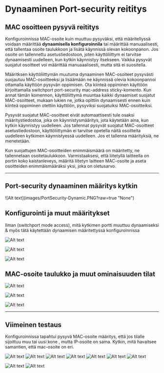 <h1>Dynaaminen Port-security reititys</h1>

<h2>MAC osoitteen pysyvä reititys</h2>

Konfiguroinnissa MAC-osoite kuin muuttuu pysyväksi, että määritellyssä voidaan määrittää <b>dynaamisella konfiguroinnila</b> tai määrittää manuaalisesti, että tallentaa osoite taulukkoon ja lisätä käynnissä olevan kokoonpanon. Jos osoite on tallennettu asetustiedostoon, joten käyttöliittym ei tarvitse dynaamisesti uudelleen, kun kytkin käynnistyy itsekseen. Vaikka pysyvät suojatut osoitteet voi määrittää manuaaalisesti, mutta sitä ei suositella.

Määritksen käyttöliittymän muutuma dynaaminen MAC-osoiteet pysyvästi suojautuu MAC-osoitteeksi ja lisäämään ne käynnissä olevia kokoonpannoi ottamalla käyttöön pysyvän oppimisen. Ota kiinteä oppiminen käyttöön kirjoittamalla switchport port-security mac-address sticky-komento. Kun annat tämän komennon, käyttöliittymä muuntaa kaikki dynaamiset suojatut MAC-osoitteet, mukaan lukien ne, jotka opittiin dynaamisesti ennen kuin kiinteä oppiminen otettiin käyttöön, pysyviksi suojatuiksi MAC-osoitteiksi.

Pysyvät suojatut MAC-osoitteet eivät automaattisesti tule osaksi määritystiedostoa, joka on käynnistysmääritys, jota käytetään aina, kun kytkin käynnistyy uudelleen. Jos tallennat pysyvät suojatut MAC-osoitteet asetustiedostoon, käyttöliittymän ei tarvitse opetella näitä osoitteita uudelleen kytkimen käynnistyessä uudelleen. Jos et tallenna määrityksiä, ne menetetään.

Kun suojattujen MAC-osoitteiden enimmäismäärä on määritetty, ne tallennetaan osoitetaulukkoon. Varmistaaksesi, että liitetyllä laitteella on portin koko kaistanleveys, määritä liitetyn laitteen MAC-osoite ja aseta osoitteiden enimmäismääräksi yksi, joka on oletusarvo. 

<hr>

<h2>Port-security dynaaminen määritys kytkin</h2>
![Alt text](images/PortSecurity-Dynamic.PNG?raw=true "None")

<h2>Konfigurointi ja muut määritykset</h2>
Ilman (switchport mode access), mitä kytkimen portti muuttuu dynaamiseksi & myös tätä käytettään dynaamisen määritettyssä konfiguroinnissa

![Alt text](images/PortSec-Dynamic-PortConf.PNG?raw=true "None")

![Alt text](images/PortSec-Dynamic-addMac-1.PNG?raw=true "None")

![Alt text](images/PortSec-Dynamic-addMac-2.PNG?raw=true "None")

<h2>MAC-osoite taulukko ja muut ominaisuuden tilat</h2>

![Alt text](images/PortSec-Dynamic-macTaulukko.PNG?raw=true "None")

![Alt text](images/PortSec-Dynamic-portStatus.PNG?raw=true "None")

![Alt text](images/PortSec-Dynamic-shRun.PNG?raw=true "None")

<hr>

<h2> Viimeinen testaus</h2>
Konfiguroinnissa tapahtui pysyvä MAC-osoite määritys, että jos tilalle sijoittuu muu tai uusi kone , mutta IP-osoite on sama. Kytkin, mitä havaitsee samantien, että mac-osoite on eri.

![Alt text](images/PortSec-Dynamic-test1.PNG?raw=true "None")
![Alt text](images/PortSec-Dynamic-test2.PNG?raw=true "None")
![Alt text](images/PortSec-Dynamic-test3.PNG?raw=true "None")
![Alt text](images/PortSec-Dynamic-test4.PNG?raw=true "None")
![Alt text](images/PortSec-Dynamic-test5.PNG?raw=true "None")
![Alt text](images/PortSec-Dynamic-test6.PNG?raw=true "None")
![Alt text](images/PortSec-Dynamic-test6.5.PNG?raw=true "None")

![Alt text](images/PortSec-Dynamic-test7.PNG?raw=true "None")
![Alt text](images/PortSec-Dynamic-test8.PNG?raw=true "None")

